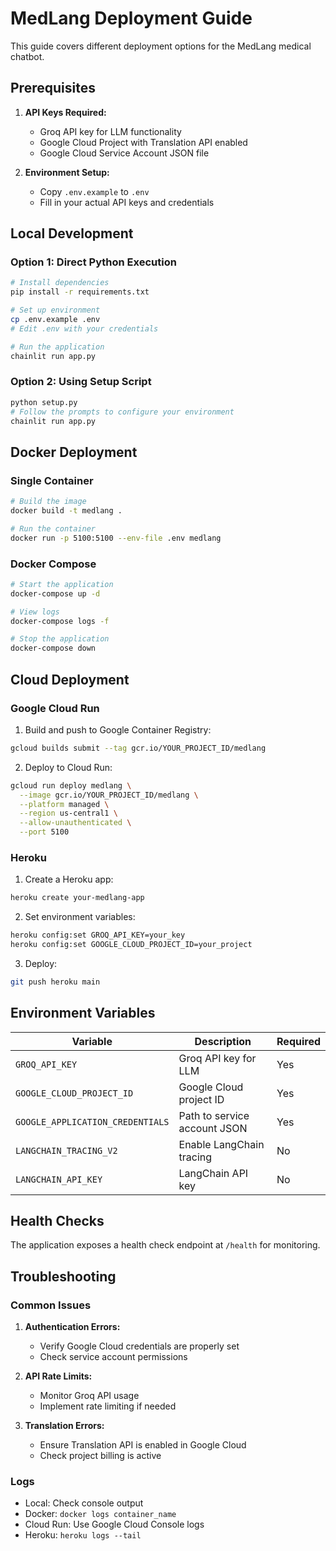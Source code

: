 # MedLang Deployment Guide

This guide covers different deployment options for the MedLang medical chatbot.

## Prerequisites

1. **API Keys Required:**
   - Groq API key for LLM functionality
   - Google Cloud Project with Translation API enabled
   - Google Cloud Service Account JSON file

2. **Environment Setup:**
   - Copy `.env.example` to `.env`
   - Fill in your actual API keys and credentials

## Local Development

### Option 1: Direct Python Execution
```bash
# Install dependencies
pip install -r requirements.txt

# Set up environment
cp .env.example .env
# Edit .env with your credentials

# Run the application
chainlit run app.py
```

### Option 2: Using Setup Script
```bash
python setup.py
# Follow the prompts to configure your environment
chainlit run app.py
```

## Docker Deployment

### Single Container
```bash
# Build the image
docker build -t medlang .

# Run the container
docker run -p 5100:5100 --env-file .env medlang
```

### Docker Compose
```bash
# Start the application
docker-compose up -d

# View logs
docker-compose logs -f

# Stop the application
docker-compose down
```

## Cloud Deployment

### Google Cloud Run
1. Build and push to Google Container Registry:
```bash
gcloud builds submit --tag gcr.io/YOUR_PROJECT_ID/medlang
```

2. Deploy to Cloud Run:
```bash
gcloud run deploy medlang \
  --image gcr.io/YOUR_PROJECT_ID/medlang \
  --platform managed \
  --region us-central1 \
  --allow-unauthenticated \
  --port 5100
```

### Heroku
1. Create a Heroku app:
```bash
heroku create your-medlang-app
```

2. Set environment variables:
```bash
heroku config:set GROQ_API_KEY=your_key
heroku config:set GOOGLE_CLOUD_PROJECT_ID=your_project
```

3. Deploy:
```bash
git push heroku main
```

## Environment Variables

| Variable | Description | Required |
|----------|-------------|----------|
| `GROQ_API_KEY` | Groq API key for LLM | Yes |
| `GOOGLE_CLOUD_PROJECT_ID` | Google Cloud project ID | Yes |
| `GOOGLE_APPLICATION_CREDENTIALS` | Path to service account JSON | Yes |
| `LANGCHAIN_TRACING_V2` | Enable LangChain tracing | No |
| `LANGCHAIN_API_KEY` | LangChain API key | No |

## Health Checks

The application exposes a health check endpoint at `/health` for monitoring.

## Troubleshooting

### Common Issues

1. **Authentication Errors:**
   - Verify Google Cloud credentials are properly set
   - Check service account permissions

2. **API Rate Limits:**
   - Monitor Groq API usage
   - Implement rate limiting if needed

3. **Translation Errors:**
   - Ensure Translation API is enabled in Google Cloud
   - Check project billing is active

### Logs

- Local: Check console output
- Docker: `docker logs container_name`
- Cloud Run: Use Google Cloud Console logs
- Heroku: `heroku logs --tail`